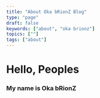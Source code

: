 ```yaml
---
title: "About Oka bRionZ Blog"
type: "page"
draft: false
keywords: ["about", "oka brionz"]
topics: [""]
tags: ["about"]
---
```


# Hello, Peoples

### My name is Oka bRionZ
